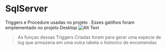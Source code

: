 # SqlServer
Triggers e Procedure usadas no projeto
. Esses gatilhos foram emplementado no projeto Desktop
![Alt Text](https://firebasestorage.googleapis.com/v0/b/aplicativo-35650.appspot.com/o/imagens%2Fsql.JPG?alt=media&token=add4339e-4a70-4811-becc-7a2a2fd2fd6b)

>As funçao dessas Triggers Criadas foram para gerar uma especie de log que armazena em uma outra tabela o historico de encomendas
